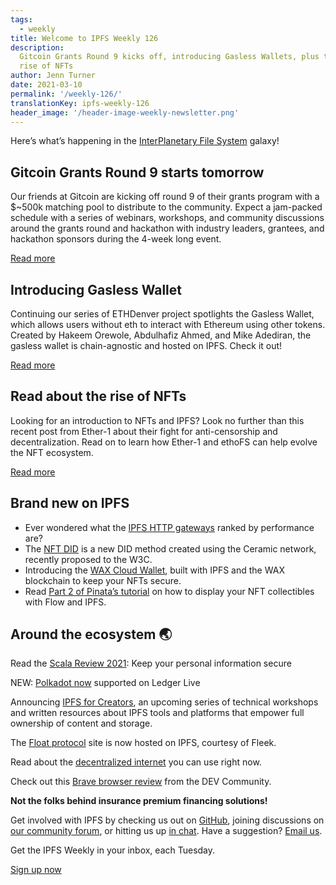 ```yaml
---
tags:
  - weekly
title: Welcome to IPFS Weekly 126
description:
  Gitcoin Grants Round 9 kicks off, introducing Gasless Wallets, plus the
  rise of NFTs
author: Jenn Turner
date: 2021-03-10
permalink: '/weekly-126/'
translationKey: ipfs-weekly-126
header_image: '/header-image-weekly-newsletter.png'
---
```


Here’s what’s happening in the [InterPlanetary File System](https://ipfs.io/) galaxy!

## Gitcoin Grants Round 9 starts tomorrow

Our friends at Gitcoin are kicking off round 9 of their grants program with a $~500k matching pool to distribute to the community. Expect a jam-packed schedule with a series of webinars, workshops, and community discussions around the grants round and hackathon with industry leaders, grantees, and hackathon sponsors during the 4-week long event.

[Read more](https://gitcoin.co/hackathon/gr9/onboard)

## Introducing Gasless Wallet

Continuing our series of ETHDenver project spotlights the Gasless Wallet, which allows users without eth to interact with Ethereum using other tokens. Created by Hakeem Orewole, Abdulhafiz Ahmed, and Mike Adediran, the gasless wallet is chain-agnostic and hosted on IPFS. Check it out!

[Read more](https://devfolio.co/submissions/gasless-wallet-b236)

## Read about the rise of NFTs

Looking for an introduction to NFTs and IPFS? Look no further than this recent post from Ether-1 about their fight for anti-censorship and decentralization. Read on to learn how Ether-1 and ethoFS can help evolve the NFT ecosystem.

[Read more](https://dev-james.medium.com/the-rise-of-nfts-ether-1s-fight-for-anti-censorship-decentralization-31cc065f4908)

## Brand new on IPFS

- Ever wondered what the [IPFS HTTP gateways](https://www.reddit.com/r/ipfs/comments/lvwn4o/ipfs_http_gateways_ranked_by_performance/) ranked by performance are?
- The [NFT DID](https://github.com/w3c/did-spec-registries/pull/262) is a new DID method created using the Ceramic network, recently proposed to the W3C.
- Introducing the [WAX Cloud Wallet](https://wallet.wax.io/), built with IPFS and the WAX blockchain to keep your NFTs secure.
- Read [Part 2 of Pinata’s tutorial](https://medium.com/pinata/how-to-display-your-nft-collection-like-nba-top-shot-with-flow-and-ipfs-6ba75048bf8a) on how to display your NFT collectibles with Flow and IPFS.

## Around the ecosystem 🌏

Read the [Scala Review 2021](https://medium.com/the-capital/scala-review-2021-keep-your-personal-information-secure-7bd2569e93a5): Keep your personal information secure

NEW: [Polkadot now](https://medium.com/polkadot-network/polkadot-now-supported-on-ledger-live-4449f11b5130) supported on Ledger Live

Announcing [IPFS for Creators](https://medium.com/mintgate/announcing-ipfs-for-creators-259a8f16e13), an upcoming series of technical workshops and written resources about IPFS tools and platforms that empower full ownership of content and storage.

The [Float protocol](https://twitter.com/FloatProtocol/status/1367963890978537472) site is now hosted on IPFS, courtesy of Fleek.

Read about the [decentralized internet](https://jewarner57.medium.com/the-decentralized-internet-you-can-us-right-now-f8488296cb8d) you can use right now.

Check out this [Brave browser review](https://dev.to/zoedreams/brave-browser-review-secure-fast-private-web-browser-bhk) from the DEV Community.

**Not the folks behind insurance premium financing solutions!**

Get involved with IPFS by checking us out on [GitHub](https://github.com/ipfs), joining discussions on [our community forum](https://discuss.ipfs.io/), or hitting us up [in chat](https://riot.im/app/#/room/#ipfs:matrix.org). Have a suggestion? [Email us](mailto:newsletter@ipfs.io).

Get the IPFS Weekly in your inbox, each Tuesday.

<p><a href="https://ipfs.us4.list-manage.com/subscribe?u=25473244c7d18b897f5a1ff6b&amp;id=cad54b2230" class="button button-primary">Sign up now</a></p>
